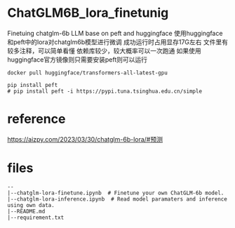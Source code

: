 # ChatGLM6B_lora_finetunig
Finetuing chatglm-6b LLM base on peft and huggingface 
使用huggingface和peft中的lora对chatglm6b模型进行微调 
成功运行时占用显存17G左右 
文件里有较多注释，可以简单看懂 
依赖库较少，较大概率可以一次跑通 
如果使用huggingface官方镜像则只需要安装peft则可以运行 
```
docker pull huggingface/transformers-all-latest-gpu
```
```
pip install peft
# pip install peft -i https://pypi.tuna.tsinghua.edu.cn/simple  
```


# reference
https://aizpy.com/2023/03/30/chatglm-6b-lora/#预测

# files
```
--
|--chatglm-lora-finetune.ipynb  # Finetune your own ChatGLM-6b model.
|--chatglm-lora-inference.ipynb  # Read model paramaters and inference using own data.
|--README.md
|--requirement.txt
```
